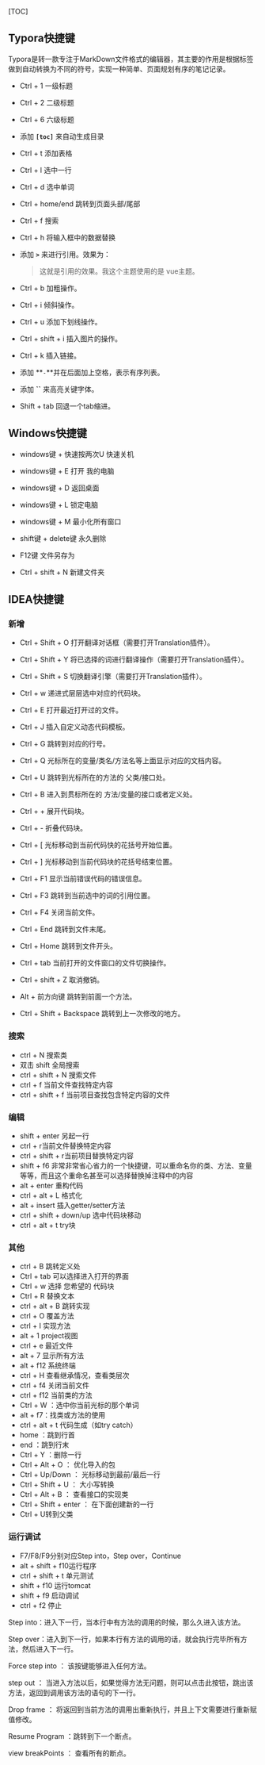 [TOC]

## Typora快捷键

​	Typora是转一款专注于MarkDown文件格式的编辑器，其主要的作用是根据标签做到自动转换为不同的符号，实现一种简单、页面规划有序的笔记记录。

- Ctrl + 1  一级标题   

- Ctrl + 2  二级标题   

- Ctrl + 6  六级标题   

- 添加   **`[toc]`** 来自动生成目录

- Ctrl + t   添加表格

- Ctrl + l  选中一行 

- Ctrl + d  选中单词

- Ctrl + home/end   跳转到页面头部/尾部    

- Ctrl + f  搜索

- Ctrl + h  将输入框中的数据替换

- 添加 **`>`** 来进行引用。效果为：

  > 这就是引用的效果。我这个主题使用的是 vue主题。

- Ctrl + b  加粗操作。

- Ctrl + i  倾斜操作。

- Ctrl + u  添加下划线操作。

- Ctrl + shift + i  插入图片的操作。

- Ctrl + k  插入链接。

- 添加 **`-`**并在后面加上空格，表示有序列表。

- 添加 **``** 来高亮关键字体。

- Shift + tab  回退一个tab缩进。



## Windows快捷键

- windows键 + 快速按两次U     快速关机
- windows键 + E    打开  我的电脑

- windows键 + D    返回桌面
- windows键 + L    锁定电脑
- windows键 + M    最小化所有窗口

- shift键 + delete键    永久删除
- F12键     文件另存为
- Ctrl + shift + N    新建文件夹



## IDEA快捷键

### 新增

- Ctrl + Shift + O 打开翻译对话框（需要打开Translation插件）。
- Ctrl + Shift + Y 将已选择的词进行翻译操作（需要打开Translation插件）。
- Ctrl + Shift + S 切换翻译引擎（需要打开Translation插件）。

- Ctrl + w   递进式层层选中对应的代码块。
- Ctrl + E    打开最近打开过的文件。
- Ctrl + J     插入自定义动态代码模板。
- Ctrl + G    跳转到对应的行号。
- Ctrl + Q    光标所在的变量/类名/方法名等上面显示对应的文档内容。
- Ctrl + U    跳转到光标所在的方法的 父类/接口处。
- Ctrl + B    进入到贯标所在的 方法/变量的接口或者定义处。
- Ctrl + +    展开代码块。
- Ctrl + -     折叠代码块。
- Ctrl + [     光标移动到当前代码快的花括号开始位置。
- Ctrl + ]     光标移动到当前代码块的花括号结束位置。
- Ctrl + F1  显示当前错误代码的错误信息。
- Ctrl + F3  跳转到当前选中的词的引用位置。
- Ctrl + F4  关闭当前文件。
- Ctrl + End  跳转到文件末尾。
- Ctrl + Home  跳转到文件开头。
- Ctrl + tab  当前打开的文件窗口的文件切换操作。
- Ctrl + shift + Z  取消撤销。
- Alt + 前方向键   跳转到前面一个方法。
- Ctrl + Shift + Backspace  跳转到上一次修改的地方。

### 搜索
- ctrl + N 搜索类
- 双击 shift  全局搜索
- ctrl + shift + N 搜索文件
- ctrl + f 当前文件查找特定内容
- ctrl + shift + f 当前项目查找包含特定内容的文件

### 编辑
- shift + enter 另起一行
- ctrl + r当前文件替换特定内容
- ctrl + shift + r当前项目替换特定内容
- shift + f6 非常非常省心省力的一个快捷键，可以重命名你的类、方法、变量等等，而且这个重命名甚至可以选择替换掉注释中的内容
- alt + enter 重构代码
- ctrl + alt + L 格式化
- alt + insert 插入getter/setter方法
- ctrl + shift + down/up 选中代码块移动
- ctrl + alt + t try块


### 其他
- ctrl + B 跳转定义处
- Ctrl + tab 可以选择进入打开的界面
- Ctrl + w 选择 您希望的 代码块
- Ctrl + R 替换文本
- ctrl + alt + B 跳转实现
- ctrl + O 覆盖方法
- ctrl + I 实现方法
- alt + 1 project视图
- ctrl + e 最近文件
- alt + 7 显示所有方法
- alt + f12 系统终端
- ctrl + H 查看继承情况，查看类层次
- ctrl + f4 关闭当前文件
- ctrl + f12 当前类的方法
- Ctrl + W ：选中你当前光标的那个单词
- alt + f7：找类或方法的使用
- ctrl + alt + t 代码生成（如try catch）
- home  ：跳到行首
- end  ：跳到行末
- Ctrl + Y ：删除一行
- Ctrl + Alt + O ： 优化导入的包
- Ctrl + Up/Down ： 光标移动到最前/最后一行
- Ctrl + Shift + U ： 大小写转换
- Ctrl + Alt + B ： 查看接口的实现类
- Ctrl + Shift + enter ： 在下面创建新的一行
- Ctrl + U转到父类

### 运行调试
- F7/F8/F9分别对应Step into，Step over，Continue
- alt + shift + f10运行程序
- ctrl + shift + t 单元测试 
- shift + f10 运行tomcat
- shift + f9 启动调试
- ctrl + f2 停止

Step into：进入下一行，当本行中有方法的调用的时候，那么久进入该方法。

Step over：进入到下一行，如果本行有方法的调用的话，就会执行完毕所有方法，然后进入下一行。

Force step into ： 该按键能够进入任何方法。

step out ： 当进入方法以后，如果觉得方法无问题，则可以点击此按钮，跳出该方法，返回到调用该方法的语句的下一行。

Drop frame ： 将返回到当前方法的调用出重新执行，并且上下文需要进行重新赋值修改。

Resume Program ：跳转到下一个断点。

view breakPoints ： 查看所有的断点。
